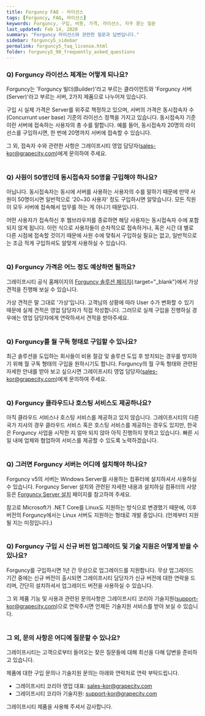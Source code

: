 ```yaml
---
title: Forguncy FAQ - 라이선스
tags: [Forguncy, FAQ, 라이선스]
keywords: Forguncy, 구입, 비용, 가격, 라이선스, 자주 묻는 질문
last_updated: Feb 14, 2020
summary: "Forguncy 라이선스와 관련한 질문과 답변입니다."
sidebar: forguncy5_sidebar
permalink: forguncy5_faq_license.html
folder: forguncy5_90_frequently_asked_questions
---
```


### Q) Forguncy 라이선스 체계는 어떻게 되나요?

Forguncy는 'Forguncy 빌더(Builder)'라고 부르는 클라이언트와 'Forguncy 서버(Server)'라고 부르는 서버, 2가지 제품으로 나누어져 있습니다. 

구입 시 실제 가격은 Server를 위주로 책정하고 있으며, 서버의 가격은 동시접속자 수(Concurrunt user base) 기준의 라이선스 정책을 가지고 있습니다. 동시접속자 기준이란 서버에 접속하는 사용자의 총 수를 말합니다. 예를 들어, 동시접속자 20명의 라이선스를 구입하시면, 한 번에 20명까지 서버에 접속할 수 있습니다. 

그 외, 접속자 수와 관련한 사항은 그레이프시티 영업 담당자([sales-kor@grapecity.com](mailto:sales-kor@grapecity.com))에게 문의하여 주세요.
<br /><br />

### Q) 사원이 50명인데 동시접속자 50명을 구입해야 하나요?

아닙니다. 동시접속자는 동시에 서버를 사용하는 사용자의 수를 말하기 때문에 만약 사원이 50명이시면 일반적으로 '20~30 사용자' 정도 구입하시면 알맞습니다. 모든 직원이 모두 서버에 접속해서 업무를 하는 게 아니기 때문입니다. 

어떤 사용자가 접속하신 후 웹브라우저를 종료하면 해당 사용자는 동시접속자 수에 포함되지 않게 됩니다. 이런 식으로 사용자들이 순차적으로 접속하거나, 혹은 시간 대 별로 다른 시점에 접속할 것이기 때문에 사원 수에 맞춰서 구입하실 필요는 없고, 일반적으로는 조금 적게 구입하셔도 알맞게 사용하실 수 있습니다.
<br /><br />

### Q) Forguncy 가격은 어느 정도 예상하면 될까요?

그레이프시티 공식 홈페이지의 [Forguncy 솔루션 페이지](https://www.grapecity.co.kr/solutions/forguncy){:target="_blank"}에서 가상 견적을 진행해 보실 수 있습니다.

가상 견적은 말 그대로 '가상'입니다. 고객님의 상황에 따라 User 수가 변화할 수 있기 때문에 실제 견적은 영업 담당자가 직접 작성합니다. 그러므로 실제 구입을 진행하실 경우에는 영업 담당자에게 연락하셔서 견적을 받아주세요.
<br /><br />

### Q) Forguncy를 월 구독 형태로 구입할 수 있나요?

최근 솔루션을 도입하는 회사들이 비용 절감 및 솔루션 도입 후 방치되는 경우를 방지하기 위해 월 구독 형태의 구입을 원하시기도 합니다. Forguncy의 월 구독 형태와 관련된 자세한 안내를 받아 보고 싶으시면 그레이프시티 영업 담당자([sales-kor@grapecity.com](mailto:sales-kor@grapecity.com))에게 문의하여 주세요.
<br /><br />

### Q) Forguncy 클라우드나 호스팅 서비스도 제공하나요?

아직 클라우드 서비스나 호스팅 서비스를 제공하고 있지 않습니다. 그레이프시티의 다른 국가 지사의 경우 클라우드 서비스 혹은 호스팅 서비스를 제공하는 경우도 있지만, 한국은 Forguncy 사업을 시작한 지 얼마 되지 않아 아직 진행하지 못하고 있습니다. 빠른 시일 내에 업체와 협업하여 서비스를 제공할 수 있도록 노력하겠습니다.
<br /><br />

### Q) 그러면 Forguncy 서버는 어디에 설치해야 하나요?

Forguncy v5의 서버는 Windows Server를 사용하는 컴퓨터에 설치하셔서 사용하실 수 있습니다. Forguncy Server 설치와 관련된 자세한 내용과 설치하실 컴퓨터의 사양 등은 [Forguncy Server 설치](fgc5server_installation.html) 페이지를 참고하여 주세요.

참고로 Microsoft가 .NET Core를 Linux도 지원하는 방식으로 변경했기 때문에, 이후 버전의 Forguncy에서는 Linux 서버도 지원하는 형태로 개발 중입니다. (언제부터 지원될 지는 미정입니다.)
<br /><br />

### Q) Forguncy 구입 시 신규 버전 업그레이드 및 기술 지원은 어떻게 받을 수 있나요?

Forguncy를 구입하시면 1년 간 무상으로 업그레이드를 지원합니다. 무상 업그레이드 기간 중에는 신규 버전이 출시되면 그레이프시티 담당자가 신규 버전에 대한 연락을 드리며, 간단히 설치하셔서 업그레이드 버전을 사용하실 수 있습니다.

그 외 제품 기능 및 사용과 관련된 문의사항은 그레이프시티 코리아 기술지원([support-kor@grapecity.com](mailto:support-kor@grapecity.com))으로 연락주시면 언제든 기술지원 서비스를 받아 보실 수 있습니다.
<br /><br />

### 그 외, 문의 사항은 어디에 질문할 수 있나요?

그레이프시티는 고객으로부터 들어오는 잦은 질문들에 대해 최선을 다해 답변을 준비하고 있습니다. 

제품에 대한 구입 문의나 기술지원 문의는 아래와 연락처로 연락 부탁드립니다.

  * 그레이프시티 코리아 영업 대표: [sales-kor@grapecity.com](mailto:sales-kor@grapecity.com)
  * 그레이프시티 코리아 기술지원: [support-kor@grapecity.com](mailto:support-kor@grapecity.com)

그레이프시티 제품을 사용해 주셔서 감사합니다.

<br /><br />